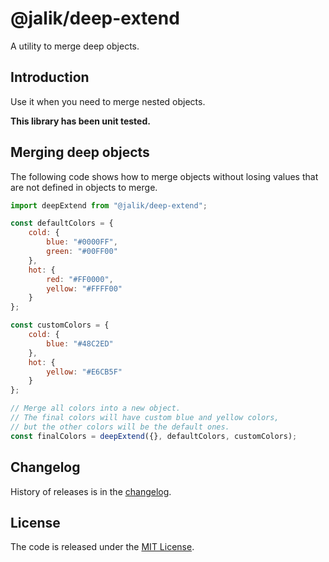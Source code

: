 # @jalik/deep-extend

A utility to merge deep objects.

## Introduction

Use it when you need to merge nested objects.

**This library has been unit tested.**

## Merging deep objects

The following code shows how to merge objects without losing values that are not defined in objects to merge.

```js
import deepExtend from "@jalik/deep-extend";

const defaultColors = {
    cold: {
        blue: "#0000FF",
        green: "#00FF00"
    },
    hot: {
        red: "#FF0000",
        yellow: "#FFFF00"
    }
};

const customColors = {
    cold: {
        blue: "#48C2ED"
    },
    hot: {
        yellow: "#E6CB5F"
    }
};

// Merge all colors into a new object.
// The final colors will have custom blue and yellow colors,
// but the other colors will be the default ones.
const finalColors = deepExtend({}, defaultColors, customColors);
```

## Changelog

History of releases is in the [changelog](./CHANGELOG.md).

## License

The code is released under the [MIT License](http://www.opensource.org/licenses/MIT).
